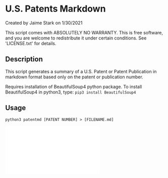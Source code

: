 # U.S. Patents Markdown

Created by Jaime Stark on 1/30/2021

This script comes with ABSOLUTELY NO WARRANTY.
This is free software, and you are welcome to
redistribute it under certain conditions.
See 'LICENSE.txt' for details.

## Description
This script generates a summary of a U.S. Patent or Patent Publication
in markdown format based only on the patent or publication number.

Requires installation of BeautifulSoup4 python package.  To install 
BeautifulSoup4 in python3, type:
`pip3 install BeautifulSoup4`

## Usage
`python3 patentmd [PATENT NUMBER] > [FILENAME.md]`

![Example](example.md)
